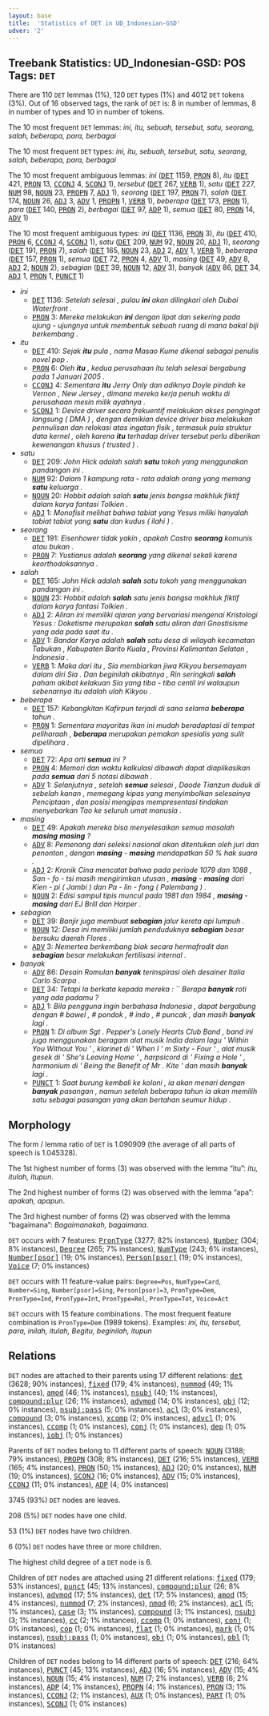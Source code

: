 ```yaml
---
layout: base
title:  'Statistics of DET in UD_Indonesian-GSD'
udver: '2'
---
```


## Treebank Statistics: UD_Indonesian-GSD: POS Tags: `DET`

There are 110 `DET` lemmas (1%), 120 `DET` types (1%) and 4012 `DET` tokens (3%).
Out of 16 observed tags, the rank of `DET` is: 8 in number of lemmas, 8 in number of types and 10 in number of tokens.

The 10 most frequent `DET` lemmas: <em>ini, itu, sebuah, tersebut, satu, seorang, salah, beberapa, para, berbagai</em>

The 10 most frequent `DET` types:  <em>ini, itu, sebuah, tersebut, satu, seorang, salah, beberapa, para, berbagai</em>

The 10 most frequent ambiguous lemmas: <em>ini</em> (<tt><a href="id_gsd-pos-DET.html">DET</a></tt> 1159, <tt><a href="id_gsd-pos-PRON.html">PRON</a></tt> 8), <em>itu</em> (<tt><a href="id_gsd-pos-DET.html">DET</a></tt> 421, <tt><a href="id_gsd-pos-PRON.html">PRON</a></tt> 13, <tt><a href="id_gsd-pos-CCONJ.html">CCONJ</a></tt> 4, <tt><a href="id_gsd-pos-SCONJ.html">SCONJ</a></tt> 1), <em>tersebut</em> (<tt><a href="id_gsd-pos-DET.html">DET</a></tt> 267, <tt><a href="id_gsd-pos-VERB.html">VERB</a></tt> 1), <em>satu</em> (<tt><a href="id_gsd-pos-DET.html">DET</a></tt> 227, <tt><a href="id_gsd-pos-NUM.html">NUM</a></tt> 98, <tt><a href="id_gsd-pos-NOUN.html">NOUN</a></tt> 23, <tt><a href="id_gsd-pos-PROPN.html">PROPN</a></tt> 7, <tt><a href="id_gsd-pos-ADJ.html">ADJ</a></tt> 1), <em>seorang</em> (<tt><a href="id_gsd-pos-DET.html">DET</a></tt> 197, <tt><a href="id_gsd-pos-PRON.html">PRON</a></tt> 7), <em>salah</em> (<tt><a href="id_gsd-pos-DET.html">DET</a></tt> 174, <tt><a href="id_gsd-pos-NOUN.html">NOUN</a></tt> 26, <tt><a href="id_gsd-pos-ADJ.html">ADJ</a></tt> 3, <tt><a href="id_gsd-pos-ADV.html">ADV</a></tt> 1, <tt><a href="id_gsd-pos-PROPN.html">PROPN</a></tt> 1, <tt><a href="id_gsd-pos-VERB.html">VERB</a></tt> 1), <em>beberapa</em> (<tt><a href="id_gsd-pos-DET.html">DET</a></tt> 173, <tt><a href="id_gsd-pos-PRON.html">PRON</a></tt> 1), <em>para</em> (<tt><a href="id_gsd-pos-DET.html">DET</a></tt> 140, <tt><a href="id_gsd-pos-PRON.html">PRON</a></tt> 2), <em>berbagai</em> (<tt><a href="id_gsd-pos-DET.html">DET</a></tt> 97, <tt><a href="id_gsd-pos-ADP.html">ADP</a></tt> 1), <em>semua</em> (<tt><a href="id_gsd-pos-DET.html">DET</a></tt> 80, <tt><a href="id_gsd-pos-PRON.html">PRON</a></tt> 14, <tt><a href="id_gsd-pos-ADV.html">ADV</a></tt> 1)

The 10 most frequent ambiguous types:  <em>ini</em> (<tt><a href="id_gsd-pos-DET.html">DET</a></tt> 1136, <tt><a href="id_gsd-pos-PRON.html">PRON</a></tt> 3), <em>itu</em> (<tt><a href="id_gsd-pos-DET.html">DET</a></tt> 410, <tt><a href="id_gsd-pos-PRON.html">PRON</a></tt> 6, <tt><a href="id_gsd-pos-CCONJ.html">CCONJ</a></tt> 4, <tt><a href="id_gsd-pos-SCONJ.html">SCONJ</a></tt> 1), <em>satu</em> (<tt><a href="id_gsd-pos-DET.html">DET</a></tt> 209, <tt><a href="id_gsd-pos-NUM.html">NUM</a></tt> 92, <tt><a href="id_gsd-pos-NOUN.html">NOUN</a></tt> 20, <tt><a href="id_gsd-pos-ADJ.html">ADJ</a></tt> 1), <em>seorang</em> (<tt><a href="id_gsd-pos-DET.html">DET</a></tt> 191, <tt><a href="id_gsd-pos-PRON.html">PRON</a></tt> 7), <em>salah</em> (<tt><a href="id_gsd-pos-DET.html">DET</a></tt> 165, <tt><a href="id_gsd-pos-NOUN.html">NOUN</a></tt> 23, <tt><a href="id_gsd-pos-ADJ.html">ADJ</a></tt> 2, <tt><a href="id_gsd-pos-ADV.html">ADV</a></tt> 1, <tt><a href="id_gsd-pos-VERB.html">VERB</a></tt> 1), <em>beberapa</em> (<tt><a href="id_gsd-pos-DET.html">DET</a></tt> 157, <tt><a href="id_gsd-pos-PRON.html">PRON</a></tt> 1), <em>semua</em> (<tt><a href="id_gsd-pos-DET.html">DET</a></tt> 72, <tt><a href="id_gsd-pos-PRON.html">PRON</a></tt> 4, <tt><a href="id_gsd-pos-ADV.html">ADV</a></tt> 1), <em>masing</em> (<tt><a href="id_gsd-pos-DET.html">DET</a></tt> 49, <tt><a href="id_gsd-pos-ADV.html">ADV</a></tt> 8, <tt><a href="id_gsd-pos-ADJ.html">ADJ</a></tt> 2, <tt><a href="id_gsd-pos-NOUN.html">NOUN</a></tt> 2), <em>sebagian</em> (<tt><a href="id_gsd-pos-DET.html">DET</a></tt> 39, <tt><a href="id_gsd-pos-NOUN.html">NOUN</a></tt> 12, <tt><a href="id_gsd-pos-ADV.html">ADV</a></tt> 3), <em>banyak</em> (<tt><a href="id_gsd-pos-ADV.html">ADV</a></tt> 86, <tt><a href="id_gsd-pos-DET.html">DET</a></tt> 34, <tt><a href="id_gsd-pos-ADJ.html">ADJ</a></tt> 1, <tt><a href="id_gsd-pos-PRON.html">PRON</a></tt> 1, <tt><a href="id_gsd-pos-PUNCT.html">PUNCT</a></tt> 1)


* <em>ini</em>
  * <tt><a href="id_gsd-pos-DET.html">DET</a></tt> 1136: <em>Setelah selesai , pulau <b>ini</b> akan dilingkari oleh Dubai Waterfront .</em>
  * <tt><a href="id_gsd-pos-PRON.html">PRON</a></tt> 3: <em>Mereka melakukan <b>ini</b> dengan lipat dan sekering pada ujung - ujungnya untuk membentuk sebuah ruang di mana bakal biji berkembang .</em>
* <em>itu</em>
  * <tt><a href="id_gsd-pos-DET.html">DET</a></tt> 410: <em>Sejak <b>itu</b> pula , nama Masao Kume dikenal sebagai penulis novel pop .</em>
  * <tt><a href="id_gsd-pos-PRON.html">PRON</a></tt> 6: <em>Oleh <b>itu</b> , kedua perusahaan itu telah selesai bergabung pada 1 Januari 2005 .</em>
  * <tt><a href="id_gsd-pos-CCONJ.html">CCONJ</a></tt> 4: <em>Sementara <b>itu</b> Jerry Only dan adiknya Doyle pindah ke Vernon , New Jersey , dimana mereka kerja penuh waktu di perusahaan mesin milik ayahnya .</em>
  * <tt><a href="id_gsd-pos-SCONJ.html">SCONJ</a></tt> 1: <em>Device driver secara frekuentif melakukan akses pengingat langsung ( DMA ) , dengan demikian device driver bisa melakukan pennulisan dan relokasi atas ingatan fisik , termasuk pula struktur data kernel , oleh karena <b>itu</b> terhadap driver tersebut perlu diberikan kewenangan khusus ( trusted ) .</em>
* <em>satu</em>
  * <tt><a href="id_gsd-pos-DET.html">DET</a></tt> 209: <em>John Hick adalah salah <b>satu</b> tokoh yang menggunakan pandangan ini .</em>
  * <tt><a href="id_gsd-pos-NUM.html">NUM</a></tt> 92: <em>Dalam 1 kampung rata - rata adalah orang yang memang <b>satu</b> keluarga .</em>
  * <tt><a href="id_gsd-pos-NOUN.html">NOUN</a></tt> 20: <em>Hobbit adalah salah <b>satu</b> jenis bangsa makhluk fiktif dalam karya fantasi Tolkien .</em>
  * <tt><a href="id_gsd-pos-ADJ.html">ADJ</a></tt> 1: <em>Monofisit melihat bahwa tabiat yang Yesus miliki hanyalah tabiat tabiat yang <b>satu</b> dan kudus ( ilahi ) .</em>
* <em>seorang</em>
  * <tt><a href="id_gsd-pos-DET.html">DET</a></tt> 191: <em>Eisenhower tidak yakin , apakah Castro <b>seorang</b> komunis atau bukan .</em>
  * <tt><a href="id_gsd-pos-PRON.html">PRON</a></tt> 7: <em>Yustianus adalah <b>seorang</b> yang dikenal sekali karena keorthodoksannya .</em>
* <em>salah</em>
  * <tt><a href="id_gsd-pos-DET.html">DET</a></tt> 165: <em>John Hick adalah <b>salah</b> satu tokoh yang menggunakan pandangan ini .</em>
  * <tt><a href="id_gsd-pos-NOUN.html">NOUN</a></tt> 23: <em>Hobbit adalah <b>salah</b> satu jenis bangsa makhluk fiktif dalam karya fantasi Tolkien .</em>
  * <tt><a href="id_gsd-pos-ADJ.html">ADJ</a></tt> 2: <em>Aliran ini memiliki ajaran yang bervariasi mengenai Kristologi Yesus : Doketisme merupakan <b>salah</b> satu aliran dari Gnostisisme yang ada pada saat itu .</em>
  * <tt><a href="id_gsd-pos-ADV.html">ADV</a></tt> 1: <em>Bandar Karya adalah <b>salah</b> satu desa di wilayah kecamatan Tabukan , Kabupaten Barito Kuala , Provinsi Kalimantan Selatan , Indonesia .</em>
  * <tt><a href="id_gsd-pos-VERB.html">VERB</a></tt> 1: <em>Maka dari itu , Sia membiarkan jiwa Kikyou bersemayam dalam diri Sia . Dan beginilah akibatnya , Rin seringkali <b>salah</b> paham akibat kelakuan Sia yang tiba - tiba centil ini walaupun sebenarnya itu adalah ulah Kikyou .</em>
* <em>beberapa</em>
  * <tt><a href="id_gsd-pos-DET.html">DET</a></tt> 157: <em>Kebangkitan Kafirpun terjadi di sana selama <b>beberapa</b> tahun .</em>
  * <tt><a href="id_gsd-pos-PRON.html">PRON</a></tt> 1: <em>Sementara mayoritas ikan ini mudah beradaptasi di tempat peliharaah , <b>beberapa</b> merupakan pemakan spesialis yang sulit dipelihara .</em>
* <em>semua</em>
  * <tt><a href="id_gsd-pos-DET.html">DET</a></tt> 72: <em>Apa arti <b>semua</b> ini ?</em>
  * <tt><a href="id_gsd-pos-PRON.html">PRON</a></tt> 4: <em>Memori dan waktu kalkulasi dibawah dapat diaplikasikan pada <b>semua</b> dari 5 notasi dibawah .</em>
  * <tt><a href="id_gsd-pos-ADV.html">ADV</a></tt> 1: <em>Selanjutnya , setelah <b>semua</b> selesai , Daode Tianzun duduk di sebelah kanan , memegang kipas yang menyimbolkan selesainya Penciptaan , dan posisi mengipas mempresentasi tindakan menyebarkan Tao ke seluruh umat manusia .</em>
* <em>masing</em>
  * <tt><a href="id_gsd-pos-DET.html">DET</a></tt> 49: <em>Apakah mereka bisa menyelesaikan semua masalah <b>masing</b> <b>masing</b> ?</em>
  * <tt><a href="id_gsd-pos-ADV.html">ADV</a></tt> 8: <em>Pemenang dari seleksi nasional akan ditentukan oleh juri dan penonton , dengan <b>masing</b> - <b>masing</b> mendapatkan 50 % hak suara .</em>
  * <tt><a href="id_gsd-pos-ADJ.html">ADJ</a></tt> 2: <em>Kronik Cina mencatat bahwa pada periode 1079 dan 1088 , San - fo - tsi masih mengirimkan utusan , <b>masing</b> - <b>masing</b> dari Kien - pi ( Jambi ) dan Pa - lin - fong ( Palembang ) .</em>
  * <tt><a href="id_gsd-pos-NOUN.html">NOUN</a></tt> 2: <em>Edisi sampul tipis muncul pada 1981 dan 1984 , <b>masing</b> - <b>masing</b> dari EJ Brill dan Harper .</em>
* <em>sebagian</em>
  * <tt><a href="id_gsd-pos-DET.html">DET</a></tt> 39: <em>Banjir juga membuat <b>sebagian</b> jalur kereta api lumpuh .</em>
  * <tt><a href="id_gsd-pos-NOUN.html">NOUN</a></tt> 12: <em>Desa ini memiliki jumlah penduduknya <b>sebagian</b> besar bersuku daerah Flores .</em>
  * <tt><a href="id_gsd-pos-ADV.html">ADV</a></tt> 3: <em>Nemertea berkembang biak secara hermafrodit dan <b>sebagian</b> besar melakukan fertilisasi internal .</em>
* <em>banyak</em>
  * <tt><a href="id_gsd-pos-ADV.html">ADV</a></tt> 86: <em>Desain Romulan <b>banyak</b> terinspirasi oleh desainer Italia Carlo Scarpa .</em>
  * <tt><a href="id_gsd-pos-DET.html">DET</a></tt> 34: <em>Tetapi Ia berkata kepada mereka : `` Berapa <b>banyak</b> roti yang ada padamu ?</em>
  * <tt><a href="id_gsd-pos-ADJ.html">ADJ</a></tt> 1: <em>Bila pengguna ingin berbahasa Indonesia , dapat bergabung dengan # bawel , # pondok , # indo , # puncak , dan masih <b>banyak</b> lagi .</em>
  * <tt><a href="id_gsd-pos-PRON.html">PRON</a></tt> 1: <em>Di album Sgt . Pepper's Lonely Hearts Club Band , band ini juga menggunakan beragam alat musik India dalam lagu ' Within You Without You ' , klarinet di ' When I ' m Sixty - Four ' , alat musik gesek di ' She's Leaving Home ' , harpsicord di ' Fixing a Hole ' , harmonium di ' Being the Benefit of Mr . Kite ' dan masih <b>banyak</b> lagi .</em>
  * <tt><a href="id_gsd-pos-PUNCT.html">PUNCT</a></tt> 1: <em>Saat burung kembali ke koloni , ia akan menari dengan <b>banyak</b> pasangan , namun setelah beberapa tahun ia akan memilih satu sebagai pasangan yang akan bertahan seumur hidup .</em>

## Morphology

The form / lemma ratio of `DET` is 1.090909 (the average of all parts of speech is 1.045328).

The 1st highest number of forms (3) was observed with the lemma “itu”: <em>itu, itulah, itupun</em>.

The 2nd highest number of forms (2) was observed with the lemma “apa”: <em>apakah, apapun</em>.

The 3rd highest number of forms (2) was observed with the lemma “bagaimana”: <em>Bagaimanakah, bagaimana</em>.

`DET` occurs with 7 features: <tt><a href="id_gsd-feat-PronType.html">PronType</a></tt> (3277; 82% instances), <tt><a href="id_gsd-feat-Number.html">Number</a></tt> (304; 8% instances), <tt><a href="id_gsd-feat-Degree.html">Degree</a></tt> (265; 7% instances), <tt><a href="id_gsd-feat-NumType.html">NumType</a></tt> (243; 6% instances), <tt><a href="id_gsd-feat-Number-psor.html">Number[psor]</a></tt> (19; 0% instances), <tt><a href="id_gsd-feat-Person-psor.html">Person[psor]</a></tt> (19; 0% instances), <tt><a href="id_gsd-feat-Voice.html">Voice</a></tt> (7; 0% instances)

`DET` occurs with 11 feature-value pairs: `Degree=Pos`, `NumType=Card`, `Number=Sing`, `Number[psor]=Sing`, `Person[psor]=3`, `PronType=Dem`, `PronType=Ind`, `PronType=Int`, `PronType=Rel`, `PronType=Tot`, `Voice=Act`

`DET` occurs with 15 feature combinations.
The most frequent feature combination is `PronType=Dem` (1989 tokens).
Examples: <em>ini, itu, tersebut, para, inilah, itulah, Begitu, beginilah, itupun</em>


## Relations

`DET` nodes are attached to their parents using 17 different relations: <tt><a href="id_gsd-dep-det.html">det</a></tt> (3628; 90% instances), <tt><a href="id_gsd-dep-fixed.html">fixed</a></tt> (179; 4% instances), <tt><a href="id_gsd-dep-nummod.html">nummod</a></tt> (49; 1% instances), <tt><a href="id_gsd-dep-amod.html">amod</a></tt> (46; 1% instances), <tt><a href="id_gsd-dep-nsubj.html">nsubj</a></tt> (40; 1% instances), <tt><a href="id_gsd-dep-compound-plur.html">compound:plur</a></tt> (26; 1% instances), <tt><a href="id_gsd-dep-advmod.html">advmod</a></tt> (14; 0% instances), <tt><a href="id_gsd-dep-obj.html">obj</a></tt> (12; 0% instances), <tt><a href="id_gsd-dep-nsubj-pass.html">nsubj:pass</a></tt> (5; 0% instances), <tt><a href="id_gsd-dep-acl.html">acl</a></tt> (3; 0% instances), <tt><a href="id_gsd-dep-compound.html">compound</a></tt> (3; 0% instances), <tt><a href="id_gsd-dep-xcomp.html">xcomp</a></tt> (2; 0% instances), <tt><a href="id_gsd-dep-advcl.html">advcl</a></tt> (1; 0% instances), <tt><a href="id_gsd-dep-ccomp.html">ccomp</a></tt> (1; 0% instances), <tt><a href="id_gsd-dep-conj.html">conj</a></tt> (1; 0% instances), <tt><a href="id_gsd-dep-dep.html">dep</a></tt> (1; 0% instances), <tt><a href="id_gsd-dep-iobj.html">iobj</a></tt> (1; 0% instances)

Parents of `DET` nodes belong to 11 different parts of speech: <tt><a href="id_gsd-pos-NOUN.html">NOUN</a></tt> (3188; 79% instances), <tt><a href="id_gsd-pos-PROPN.html">PROPN</a></tt> (308; 8% instances), <tt><a href="id_gsd-pos-DET.html">DET</a></tt> (216; 5% instances), <tt><a href="id_gsd-pos-VERB.html">VERB</a></tt> (165; 4% instances), <tt><a href="id_gsd-pos-PRON.html">PRON</a></tt> (50; 1% instances), <tt><a href="id_gsd-pos-ADJ.html">ADJ</a></tt> (20; 0% instances), <tt><a href="id_gsd-pos-NUM.html">NUM</a></tt> (19; 0% instances), <tt><a href="id_gsd-pos-SCONJ.html">SCONJ</a></tt> (16; 0% instances), <tt><a href="id_gsd-pos-ADV.html">ADV</a></tt> (15; 0% instances), <tt><a href="id_gsd-pos-CCONJ.html">CCONJ</a></tt> (11; 0% instances), <tt><a href="id_gsd-pos-ADP.html">ADP</a></tt> (4; 0% instances)

3745 (93%) `DET` nodes are leaves.

208 (5%) `DET` nodes have one child.

53 (1%) `DET` nodes have two children.

6 (0%) `DET` nodes have three or more children.

The highest child degree of a `DET` node is 6.

Children of `DET` nodes are attached using 21 different relations: <tt><a href="id_gsd-dep-fixed.html">fixed</a></tt> (179; 53% instances), <tt><a href="id_gsd-dep-punct.html">punct</a></tt> (45; 13% instances), <tt><a href="id_gsd-dep-compound-plur.html">compound:plur</a></tt> (26; 8% instances), <tt><a href="id_gsd-dep-advmod.html">advmod</a></tt> (17; 5% instances), <tt><a href="id_gsd-dep-det.html">det</a></tt> (17; 5% instances), <tt><a href="id_gsd-dep-amod.html">amod</a></tt> (15; 4% instances), <tt><a href="id_gsd-dep-nummod.html">nummod</a></tt> (7; 2% instances), <tt><a href="id_gsd-dep-nmod.html">nmod</a></tt> (6; 2% instances), <tt><a href="id_gsd-dep-acl.html">acl</a></tt> (5; 1% instances), <tt><a href="id_gsd-dep-case.html">case</a></tt> (3; 1% instances), <tt><a href="id_gsd-dep-compound.html">compound</a></tt> (3; 1% instances), <tt><a href="id_gsd-dep-nsubj.html">nsubj</a></tt> (3; 1% instances), <tt><a href="id_gsd-dep-cc.html">cc</a></tt> (2; 1% instances), <tt><a href="id_gsd-dep-ccomp.html">ccomp</a></tt> (1; 0% instances), <tt><a href="id_gsd-dep-conj.html">conj</a></tt> (1; 0% instances), <tt><a href="id_gsd-dep-cop.html">cop</a></tt> (1; 0% instances), <tt><a href="id_gsd-dep-flat.html">flat</a></tt> (1; 0% instances), <tt><a href="id_gsd-dep-mark.html">mark</a></tt> (1; 0% instances), <tt><a href="id_gsd-dep-nsubj-pass.html">nsubj:pass</a></tt> (1; 0% instances), <tt><a href="id_gsd-dep-obj.html">obj</a></tt> (1; 0% instances), <tt><a href="id_gsd-dep-obl.html">obl</a></tt> (1; 0% instances)

Children of `DET` nodes belong to 14 different parts of speech: <tt><a href="id_gsd-pos-DET.html">DET</a></tt> (216; 64% instances), <tt><a href="id_gsd-pos-PUNCT.html">PUNCT</a></tt> (45; 13% instances), <tt><a href="id_gsd-pos-ADJ.html">ADJ</a></tt> (16; 5% instances), <tt><a href="id_gsd-pos-ADV.html">ADV</a></tt> (15; 4% instances), <tt><a href="id_gsd-pos-NOUN.html">NOUN</a></tt> (15; 4% instances), <tt><a href="id_gsd-pos-NUM.html">NUM</a></tt> (7; 2% instances), <tt><a href="id_gsd-pos-VERB.html">VERB</a></tt> (6; 2% instances), <tt><a href="id_gsd-pos-ADP.html">ADP</a></tt> (4; 1% instances), <tt><a href="id_gsd-pos-PROPN.html">PROPN</a></tt> (4; 1% instances), <tt><a href="id_gsd-pos-PRON.html">PRON</a></tt> (3; 1% instances), <tt><a href="id_gsd-pos-CCONJ.html">CCONJ</a></tt> (2; 1% instances), <tt><a href="id_gsd-pos-AUX.html">AUX</a></tt> (1; 0% instances), <tt><a href="id_gsd-pos-PART.html">PART</a></tt> (1; 0% instances), <tt><a href="id_gsd-pos-SCONJ.html">SCONJ</a></tt> (1; 0% instances)

